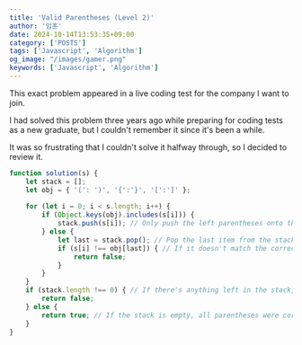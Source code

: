 ```yaml
---
title: 'Valid Parentheses (Level 2)'
author: '임훈'
date: 2024-10-14T13:53:35+09:00
category: ['POSTS']
tags: ['Javascript', 'Algorithm']
og_image: "/images/gamer.png" 
keywords: ['Javascript', 'Algorithm']
---
```


This exact problem appeared in a live coding test for the company I want to join.

I had solved this problem three years ago while preparing for coding tests as a new graduate, but I couldn't remember it since it's been a while. 

It was so frustrating that I couldn't solve it halfway through, so I decided to review it.

```js
function solution(s) {
    let stack = [];
    let obj = { '(': ')', '{':'}', '[':']' };
    
    for (let i = 0; i < s.length; i++) {
        if (Object.keys(obj).includes(s[i])) { 
            stack.push(s[i]); // Only push the left parentheses onto the stack.
        } else {
            let last = stack.pop(); // Pop the last item from the stack.
            if (s[i] !== obj[last]) { // If it doesn't match the correct closing bracket, return false.
                return false;
            }
        }
    }
    if (stack.length !== 0) { // If there's anything left in the stack, it means not all parentheses were closed, so return false.
        return false;
    } else {
        return true; // If the stack is empty, all parentheses were correctly matched, so return true.
    }
}
```